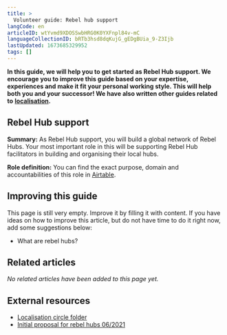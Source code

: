 ```yaml
---
title: >
  Volunteer guide: Rebel hub support
langCode: en
articleID: wtYvmd9XDOSSwbHRG0K0YXFnpl84v-mC
languageCollectionID: bRTb3hsd8dqKujG_gEDgBUia_9-Z3Ijb
lastUpdated: 1673685329952
tags: []
---
```


**In this guide, we will help you to get started as Rebel Hub support. We encourage you to improve this guide based on your expertise, experiences and make it fit your personal working style. This will help both you and your successor! We have also written other guides related to** [**localisation**](/support/localisation)**.**

## Rebel Hub support

**Summary:** As Rebel Hub support, you will build a global network of Rebel Hubs. Your most important role in this will be supporting Rebel Hub facilitators in building and organising their local hubs.

**Role definition:** You can find the exact purpose, domain and accountabilities of this role in [Airtable](https://airtable.com/shr6GqOJ7587fNbEn/tbloV4g8loVisebVz/viwcTSIOwzDuE9XBn/recEvF60ALJ8P35UT).

## Improving this guide

This page is still very empty. Improve it by filling it with content. If you have ideas on how to improve this article, but do not have time to do it right now, add some suggestions below:

-   What are rebel hubs?

## Related articles

_No related articles have been added to this page yet._

## External resources

-   [Localisation circle folder](https://drive.google.com/drive/folders/1VYanhnyFSG9KxrgQrv2UuHuUKx2NIyoK?usp=sharing)
-   [Initial proposal for rebel hubs 06/2021](https://docs.google.com/document/d/1RLC8OHYbzKo4v4UDkao27Z2NQIy5OBSc_SXs0uLqMBk/edit?usp=sharing)